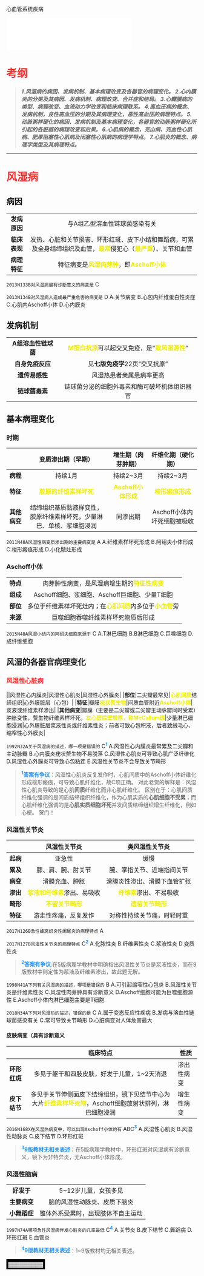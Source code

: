 心血管系统疾病

<script type="text/javascript">alert("病理还得看贺银成。贺门！");</script>
<iframe frameborder="no" border="0" marginwidth="0" marginheight="0" width=330 height=86 src="//music.163.com/outchain/player?type=2&id=857881&auto=0&height=66"></iframe>

# <font color=#ff3030 >**考纲**</font>
>***1.风湿病的病因、发病机制、基本病理改变及各器官的病理变化。
2.心内膜炎的分类及其病因、发病机制、病理改变、合并症和结局。
3.心瓣膜病的类型、病理改变、血流动力学改变和临床病理联系。
4.高血压病的概念、发病机制，良性高血压的分期及其病理变化，恶性高血压的病理特点。
5.动脉粥样硬化的病因、发病机制及基本病理变化，各器官的动脉粥样硬化所引起的各脏器的病理改变和后果。
6.心肌病的概念，克山病、充血性心肌病、肥厚阻塞性心肌病及闭塞性心肌病的病理学特点。
7.心肌炎的概念、病理学类型及其病理特点。***
***
# <font color=#ff3030 >**风湿病**</font>
## 病因
|||
|:--:|:--:|
|**发病原因**|与A组乙型溶血性链球菌感染有关|
|**临床表现**|发热、心脏和关节损害、环形红斑、皮下小结和舞蹈病，可累及全身结缔组织及血管，<font color=#eeee00>**最常**</font>侵犯心（<font color=#eeee00>**最严重**</font>）、关节和血管|
|**病理特征**|特征病变是<font color=#eeee00>**风湿肉芽肿**</font>，即<font color=#eeee00>**Aschoff小体**</font>|

`2013N133B对风湿病最有诊断意义的病变是` C

`2013N134B对风湿病人造成最严重危害的病变是` D
A.关节病变
B.心包内纤维蛋白性炎症
C.心肌内Aschoff小体
D.心内膜炎

## 发病机制
|||
|:--:|:--:|
|**A组溶血性链球菌**|<font color=#eeee00>**M蛋白抗原**</font>可以起交叉免疫，是“<font color=#eeee00>**致风湿源性**</font>”|
|**自身免疫反应**|见**七版免疫学**22页“交叉抗原”|
|**遗传易感性**|风湿热患者亲属患病率更高|
|**链球菌毒素**|链球菌分泌的细胞外毒素和酶可破坏机体组织器官|

## 基本病理变化
### 时期
||变质渗出期（早期）|增生期（肉芽肿期）|纤维化期（硬化期）|
|:--:|:--:|:--:|:--:|
|**病程**|持续1月|持续2~3月|持续2~3月|
|**特征**|<font color=#eeee00>**胶原的纤维素样坏死**</font>|<font color=#eeee00>**Aschoff小体形成**</font>|<font color=#eeee00>**梭形瘢痕形成**</font>|
|**其他病变**|结缔组织基质黏液样变性，胶原纤维素样坏死，少量淋巴、单核、浆细胞浸润|同渗出期|Aschoff小体内坏死细胞被吸收|

`2011N48A风湿性病变质渗出期的主要病变是` A
A.纤维素样坏死形成
B.阿绍夫小体形成
C.梭形瘢痕形成
D.小化脓灶形成

### Aschoff小体
|||
|:--:|:--:|
|**特点**|肉芽肿性病变，是风湿病增生期的<font color=#eeee00>**特征性病变**</font>|
|**组成**|Aschoff细胞、浆细胞、Aschoff巨细胞、少量T细胞|
|**部位**|多位于纤维素样坏死灶内；在<font color=#eeee00>**心肌间质**</font>内多位于<font color=#eeee00>**小血管**</font>旁|
|**来源**|巨噬细胞吞噬纤维素样坏死物质后形成|

`2015N48A风湿小结内的阿绍夫细胞来源于` C
A.T淋巴细胞
B.B淋巴细胞
C.巨噬细胞
D.成纤维细胞

## 风湿的各器官病理变化
### <font color=#ff3030 >**风湿性心脏病**</font>
||风湿性心内膜炎|风湿性心肌炎|风湿性心外膜炎|
|**部位**|二尖瓣最常见|<font color=#eeee00>**心肌间质**</font>结缔组织|心外膜脏层（心包）|
|**特征**|瓣膜<font color=#eeee00>**疣状赘生物**</font>|间质血管附近<font color=#eeee00>**Aschoff小体**</font>|浆液或纤维素样渗出|
|**其他病变**|瓣膜（主要是二尖瓣或二尖瓣主动脉瓣同时受累）肿胀变性，赘生物纤维素样坏死，<font color=#eeee00>**左心房后壁增厚，称McCallum斑**</font>|少量淋巴细胞浸润|心外膜脏层浆液性炎或纤维素性炎；前者可致心包积液，后者致绒毛心、缩窄性心外膜炎|

`1992N32A关于风湿病的描述，哪一项是错误的` C<font color=#1e90ff>**<sup>1</sup>**</font>
A.风湿性心内膜炎最常累及二尖瓣和主动脉瓣
B.心内膜炎疣状赘生物不易脱落
C.风湿性心肌炎可导致心肌广泛纤维化
D.风湿性心外膜炎可导致心包粘连
E.风湿性关节炎不会导致关节畸形

><font color=#1e90ff>**<sup>1</sup>答案有争议**</font>：风湿性心肌炎反复发作时，心肌间质中的Aschoff小体纤维化形成梭形瘢痕，可导致心肌纤维化，故C项正确。
>对此老贺的解释是：风湿性心肌炎导致的是心肌**间质**纤维化而非心肌纤维化。
>区别在于：心肌间质纤维化强调的是间质结缔组织纤维化，作为心肌实质的**心肌细胞不受累**；而心肌纤维化强调的是**心肌实质细胞坏死**并发间质结缔组织增生纤维化，例如心梗。
>贺门！

### 风湿性关节炎

||风湿性关节炎|类风湿性关节炎|
|:--:|:--:|:--:|
|**起病**|亚急性|缓慢|
|**累及**|膝、肩、腕、肘关节|腕、掌指关节、近端指间关节|
|**病变**|滑膜充血、肿胀|滑膜炎性渗出、滑膜下血管扩张|
|**渗出**|<font color=#eeee00>**浆液和纤维素**</font>渗出、易吸收|<font color=#eeee00>**纤维素**</font>渗出、不易吸收|
|**畸形**|<font color=#eeee00>**不留关节畸形**</font>|<font color=#eeee00>**遗留关节畸形**</font>|
|**特征**|游走性疼痛，反复发作|对称性持续关节痛，时轻时重|

`2017N126B急性蜂窝织炎性阑尾炎的病理特点` A

`2017N127B风湿性关节炎的病理特点` C<font color=#1e90ff>**<sup>2</sup>**</font>
A.化脓性炎
B.纤维素性炎
C.浆液性炎
D.变质性炎

><font color=#1e90ff>**<sup>2</sup>答案有争议**</font>:在5版病理学教材中明确指出风湿性关节炎是浆液性炎，而在9版教材中则定性为浆液及纤维素渗出，故此题无解。

`1998N41A下列有关风湿病的描述，哪项是错误的` B
A.可引起缩窄性心包炎
B.风湿性关节炎是纤维素性炎
C.风湿性肉芽肿具有诊断意义
D.Aschoff细胞可能为巨噬细胞源性
E.Aschoff小体内淋巴细胞主要是T细胞

`2018N34A下列对风湿热的描述，错误的是` C
A.属于变态反应性疾病
B.发病与溶血性链球菌感染有关
C.常可导致关节畸形
D.心脏病变对人体危害最大

#### 皮肤病变（具有诊断意义

|              |                           临床特点                           | 性质       |
| ------------ | :----------------------------------------------------------: | ---------- |
| **环形红斑** |         多见于躯干和四肢皮肤，好发于儿童，1~2天消退          | 渗出性病变 |
| **皮下结节** | 多见于关节伸侧面皮下结缔组织，镜下见结节中心为大片<font color=#eeee00>**纤维素样坏死物**</font>，Aschoff细胞放射状排列，淋巴细胞浸润 | 增生性病变 |

`2016N168X在风湿热病变中，可以出现Aschoff小体的有` ABC<font color=#1e90ff>**<sup>3</sup>**</font>
A.风湿性心肌炎
B.风湿性动脉炎
C.皮下结节
D.环形红斑

><font color=#1e90ff>**<sup>3</sup>9版教材无相关表述**</font>：在5版病理学教材中，环形红斑对风湿病有诊断意义，镜下为非特异炎，无Aschoff小体形成。

### 风湿性脑病

|              |                                    |
|:--:|:--:|
| **好发于**   | 5~12岁儿童，女孩多见               |
| **主要病变** | 脑的风湿性动脉炎、皮质下脑炎       |
| **小舞蹈症** | 锥体外系受累时，出现肢体不自主运动 |

`1997N74A哪项急性风湿病伴发心脏炎的几率最低` C<font color=#1e90ff>**<sup>4</sup>**</font>
A.关节炎
B.皮下结节
C.舞蹈病
D.环形红斑
E.血管炎

><font color=#1e90ff>**<sup>4</sup>9版教材无相关表述**</font>：1~9版教材均无相关表述。


  <style>
    .rectangle {
      display: inline-block;
      background-color: black;
      color: white;
      padding: 5px;
      cursor: pointer;
    }
  </style>
  <div class="rectangle" onclick="toggleText(this)">▓▓▓▓▓▓▓▓▓</div>
  <script>
    function toggleText(element) {
      if (element.innerHTML === '▓▓▓▓▓▓▓▓▓') {
        element.innerHTML = '教材上没有你还考？出题老头多少沾点唐氏综合征';
      } else {
        element.innerHTML = '▓▓▓▓▓▓▓▓▓';
      }
    }
  </script>
